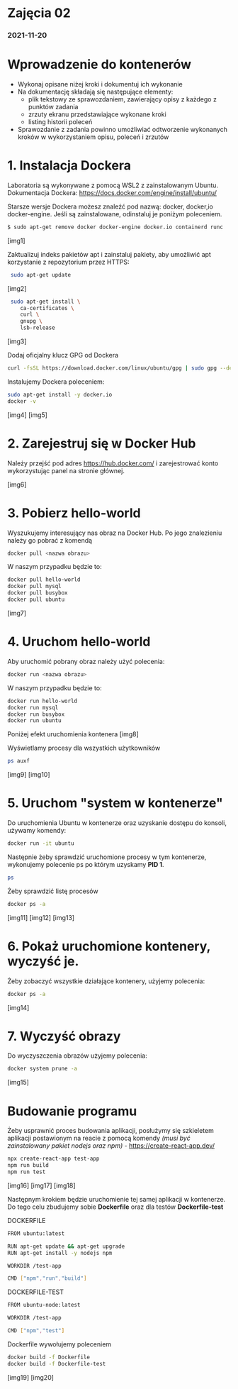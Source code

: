 ﻿# Zajęcia 02
### 2021-11-20

# Wprowadzenie do kontenerów
- Wykonaj opisane niżej kroki i dokumentuj ich wykonanie
- Na dokumentację składają się następujące elementy:
  - plik tekstowy ze sprawozdaniem, zawierający opisy z każdego z punktów zadania
  - zrzuty ekranu przedstawiające wykonane kroki
  - listing historii poleceń
- Sprawozdanie z zadania powinno umożliwiać odtworzenie wykonanych kroków w wykorzystaniem opisu, poleceń i zrzutów
# 1. Instalacja Dockera
Laboratoria są wykonywane z pomocą WSL2 z zainstalowanym Ubuntu.
Dokumentacja Dockera: https://docs.docker.com/engine/install/ubuntu/

Starsze wersje Dockera możesz znaleźć pod nazwą: docker, docker,io docker-engine. Jeśli są zainstalowane, odinstaluj je poniżym poleceniem.
~~~ sh
$ sudo apt-get remove docker docker-engine docker.io containerd runc
~~~

[img1]

Zaktualizuj indeks pakietów apt i zainstaluj pakiety, aby umożliwić apt korzystanie z repozytorium przez HTTPS:
~~~ sh
 sudo apt-get update
~~~

[img2]
~~~ sh
 sudo apt-get install \
    ca-certificates \
    curl \
    gnupg \
    lsb-release
~~~

[img3]

Dodaj oficjalny klucz GPG od Dockera
~~~ sh
curl -fsSL https://download.docker.com/linux/ubuntu/gpg | sudo gpg --dearmor -o /usr/share/keyrings/docker-archive-keyring.gpg
~~~

Instalujemy Dockera poleceniem:
~~~ sh
sudo apt-get install -y docker.io
docker -v
~~~

[img4]
[img5]
# 2. Zarejestruj się w Docker Hub
Należy przejść pod adres https://hub.docker.com/ i zarejestrować konto wykorzystując panel na stronie głównej.

[img6]
# 3. Pobierz hello-world
Wyszukujemy interesujący nas obraz na Docker Hub. Po jego znalezieniu należy go pobrać z komendą
~~~ sh
docker pull <nazwa obrazu>
~~~

W naszym przypadku będzie to:
~~~ sh
docker pull hello-world
docker pull mysql
docker pull busybox
docker pull ubuntu
~~~

[img7]
# 4. Uruchom hello-world
Aby uruchomić pobrany obraz należy użyć polecenia:
~~~ sh
docker run <nazwa obrazu>
~~~

W naszym przypadku będzie to:
~~~ sh
docker run hello-world
docker run mysql
docker run busybox
docker run ubuntu
~~~

Poniżej efekt uruchomienia kontenera
[img8]

Wyświetlamy procesy dla wszystkich użytkowników
~~~ sh
ps auxf
~~~

[img9]
[img10]
# 5. Uruchom "system w kontenerze"
Do uruchomienia Ubuntu w kontenerze oraz uzyskanie dostępu do konsoli, używamy komendy:
~~~ sh
docker run -it ubuntu
~~~

Następnie żeby sprawdzić uruchomione procesy w tym kontenerze, wykonujemy polecenie ps po którym uzyskamy **PID 1**.
~~~ sh
ps
~~~

Żeby sprawdzić listę procesów
~~~ sh
docker ps -a
~~~

[img11]
[img12]
[img13]
# 6. Pokaż uruchomione kontenery, wyczyść je.
Żeby zobaczyć wszystkie działające kontenery, użyjemy polecenia:
~~~ sh
docker ps -a
~~~

[img14]
# 7. Wyczyść obrazy
Do wyczyszczenia obrazów użyjemy polecenia:
~~~ sh
docker system prune -a
~~~

[img15]
# Budowanie programu
Żeby usprawnić proces budowania aplikacji, posłużymy się szkieletem aplikacji postawionym na reacie z pomocą komendy *(musi być zainstalowany pakiet nodejs oraz npm)* - https://create-react-app.dev/
~~~ sh
npx create-react-app test-app
npm run build
npm run test
~~~

[img16]
[img17]
[img18]

Następnym krokiem będzie uruchomienie tej samej aplikacji w kontenerze.
Do tego celu zbudujemy sobie **Dockerfile** oraz dla testów **Dockerfile-test**

DOCKERFILE
~~~ sh
FROM ubuntu:latest

RUN apt-get update && apt-get upgrade
RUN apt-get install -y nodejs npm

WORKDIR /test-app

CMD ["npm","run","build"]
~~~

DOCKERFILE-TEST
~~~ sh
FROM ubuntu-node:latest

WORKDIR /test-app

CMD ["npm","test"]
~~~

Dockerfile wywołujemy poleceniem
~~~ sh
docker build -f Dockerfile
docker build -f Dockerfile-test
~~~

[img19]
[img20]
